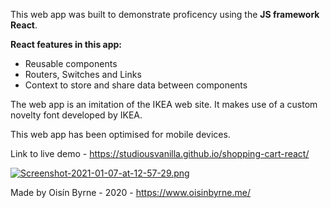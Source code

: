 
This web app was built to demonstrate proficency using the **JS framework React**.

**React features in this app:**

- Reusable components
- Routers, Switches and Links
- Context to store and share data between components

The web app is an imitation of the IKEA web site. It makes use of a custom novelty font developed by IKEA.

This web app has been optimised for mobile devices.

Link to live demo - https://studiousvanilla.github.io/shopping-cart-react/

[![Screenshot-2021-01-07-at-12-57-29.png](https://i.postimg.cc/9MszGBqn/Screenshot-2021-01-07-at-12-57-29.png)](https://postimg.cc/62L9Kncr)

Made by Oisín Byrne -  2020 - https://www.oisinbyrne.me/

